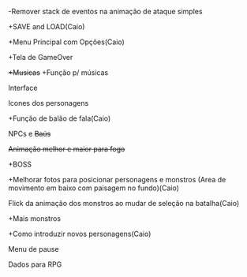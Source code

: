 -Remover stack de eventos na animação de ataque simples

+SAVE and LOAD(Caio)

+Menu Principal com Opções(Caio)

+Tela de GameOver

~~+Musicas~~
+Função p/ músicas

Interface

Icones dos personagens

+Função de balão de fala(Caio)

NPCs e ~~Baús~~

~~Animação melhor e maior para fogo~~

+BOSS

+Melhorar fotos para posicionar personagens e monstros (Area de movimento em baixo com paisagem no fundo)(Caio)

Flick da animação dos monstros ao mudar de seleção na batalha(Caio)

+Mais monstros

+Como introduzir novos personagens(Caio)

Menu de pause

Dados para RPG

